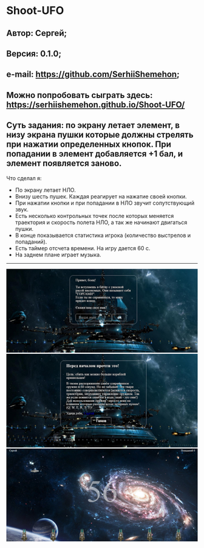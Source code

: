 # Shoot-UFO
**Автор:** Сергей;
---
**Версия:** 0.1.0;
---
**e-mail:** https://github.com/SerhiiShemehon;
---
**Можно попробовать сыграть здесь:** https://serhiishemehon.github.io/Shoot-UFO/
---
Суть задания: по экрану летает элемент, в низу экрана пушки которые должны стрелять при нажатии определенных кнопок. При попадании в элемент добавляется +1 бал, и элемент появляется заново.
---
Что сделал я:
* По экрану летает НЛО.
* Внизу шесть пушек. Каждая реагирует на нажатие своей кнопки.
* При нажатии кнопки и при попадании в НЛО звучит сопутствующий звук.
* Есть несколько контрольных точек после которых меняется траектория и скорость полета НЛО, а так же начинают двигаться пушки.
* В конце показывается статистика игрока (количество выстрелов и попаданий).
* Есть таймер отсчета времени. На игру дается 60 с.
* На заднем плане играет музыка.
---
![Image alt](https://github.com/SerhiiShemehon/Shoot-UFO/raw/master/img/1.png)
![Image alt](https://github.com/SerhiiShemehon/Shoot-UFO/raw/master/img/2.png)
![Image alt](https://github.com/SerhiiShemehon/Shoot-UFO/raw/master/img/3.png)

